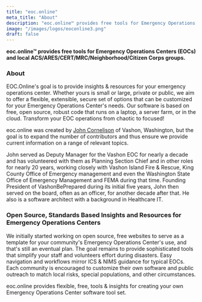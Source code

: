 ```yaml
---
title: "eoc.online"
meta_title: "About"
description: "eoc.online™ provides free tools for Emergency Operations Centers (EOCs) and local ACS/ARES/CERT/MRC/Neighborhood/Citizen Corps groups. For more information check out https://eoc.online."
image: "/images/logos/eoconline3.png"
draft: false
---
```


**eoc.online™ provides free tools for Emergency Operations Centers (EOCs) and local ACS/ARES/CERT/MRC/Neighborhood/Citizen Corps groups.**

### About

EOC.Online's goal is to provide insights & resources for your emergency operations center. Whether yours is small or large, private or public, we aim to offer a flexible, extensible, secure set of options that can be customized for your Emergency Operations Center's needs. Our software is based on free, open source, robust code that runs on a laptop, a server farm, or in the cloud. Transform your EOC operations from chaotic to focused!

eoc.online was created by [John Cornelison](/authors/john-cornelison/) of Vashon, Washington, but the goal is to expand the number of contributors and thus ensure we provide current information on a range of relevant topics.

John served as Deputy Manager for the Vashon EOC for nearly a decade and has volunteered with them as Planning Section Chief and in other roles for nearly 20 years, working closely with Vashon Island Fire & Rescue, King County Office of Emergency management and even the Washington State Office of Emergency Management and FEMA during that time. Founding President of VashonBePrepared during its initial five years, John then served on the board, often as an officer, for another decade after that. He also is a software architect with a background in Healthcare IT.

### Open Source, Standards Based Insights and Resources for Emergency Operations Centers

We initially started working on open source, free websites to serve as a template for your community's Emergency Operations Center's use, and that's still an eventual plan. The goal remains to provide sophisticated tools that simplify your staff and volunteers effort during disasters. Easy navigation and workflows mirror ICS & NIMS guidance for typical EOCs. Each community is encouraged to customize their own software and public outreach to match local risks, special populations, and other circumstances.

<i class="p-2 fa fa-quote-left fa-3x fa-pull-left"></i><div class ="fa-2x bg-slate-200">eoc.online provides flexible, free, tools & insights for creating your own Emergency Operations Center software tool set.</div>
